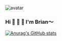 ![avatar](https://raw.githubusercontent.com/TributePaulWalker/PaulWalker/main/PaulWalker.JPG)
### Hi 👋 👋 👋 I'm Brian～
[![Anurag's GitHub stats](https://github-readme-stats.vercel.app/api?username=TributePaulWalker&show_icons=truecobalt&theme=radical&hide=contribs,prs)](https://github.com/TributePaulWalker)
